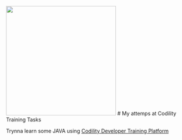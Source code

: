 <img src="https://1000logos.net/wp-content/uploads/2020/09/Java-Logo.png"  width="300">
# My attemps at Codility Training Tasks

Trynna learn some JAVA using [Codility Developer Training Platform](https://app.codility.com/programmers/)


